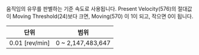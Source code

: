 움직임의 유무를 판별하는 기준 속도로 사용됩니다.
Present Velocity(576)의 절대값이 Moving Threshold(24)보다 크면, Moving(570) 이 1이 되고, 작으면 0이 됩니다.

| 단위           | 범위              |
| :------------: | :---------------: |
| 0.01 [rev/min] | 0 ~ 2,147,483,647 |

